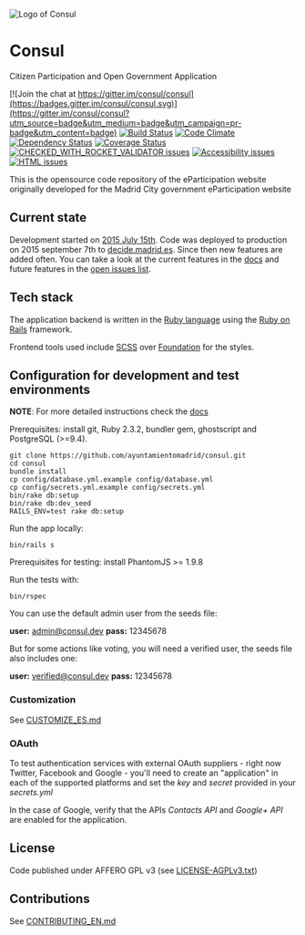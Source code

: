 ![Logo of Consul](https://raw.githubusercontent.com/consul/consul/master/public/consul_logo.png)

# Consul

Citizen Participation and Open Government Application

[![Join the chat at https://gitter.im/consul/consul](https://badges.gitter.im/consul/consul.svg)](https://gitter.im/consul/consul?utm_source=badge&utm_medium=badge&utm_campaign=pr-badge&utm_content=badge)
[![Build Status](https://travis-ci.org/AyuntamientoMadrid/consul.svg?branch=master)](https://travis-ci.org/AyuntamientoMadrid/consul)
[![Code Climate](https://codeclimate.com/github/AyuntamientoMadrid/consul/badges/gpa.svg)](https://codeclimate.com/github/AyuntamientoMadrid/consul)
[![Dependency Status](https://gemnasium.com/AyuntamientoMadrid/consul.svg)](https://gemnasium.com/AyuntamientoMadrid/consul)
[![Coverage Status](https://coveralls.io/repos/github/AyuntamientoMadrid/consul/badge.svg?branch=master)](https://coveralls.io/github/AyuntamientoMadrid/consul?branch=master)
[![CHECKED_WITH_ROCKET_VALIDATOR issues](https://rocketvalidator.com/badges/checked_with_rocket_validator.svg?url=https://rocketvalidator.com)](https://rocketvalidator.com/opensource)
[![Accessibility issues](https://rocketvalidator.com/badges/a11y_issues.svg?url=https://decide.madrid.es)](https://rocketvalidator.com/badges/link?url=https://decide.madrid.es&report=a11y)
[![HTML issues](https://rocketvalidator.com/badges/html_issues.svg?url=https://decide.madrid.es)](https://rocketvalidator.com/badges/link?url=https://decide.madrid.es&report=html)

This is the opensource code repository of the eParticipation website originally developed for the Madrid City government eParticipation website

## Current state

Development started on [2015 July 15th](https://github.com/consul/consul/commit/8db36308379accd44b5de4f680a54c41a0cc6fc6). Code was deployed to production on 2015 september 7th to [decide.madrid.es](https://decide.madrid.es). Since then new features are added often. You can take a look at the current features in the [docs](https://github.com/consul/consul/tree/master/doc) and future features in the [open issues list](https://github.com/consul/consul/issues).

## Tech stack

The application backend is written in the [Ruby language](https://www.ruby-lang.org/) using the [Ruby on Rails](http://rubyonrails.org/) framework.

Frontend tools used include [SCSS](http://sass-lang.com/) over [Foundation](http://foundation.zurb.com/) for the styles.

## Configuration for development and test environments

**NOTE**: For more detailed instructions check the [docs](https://github.com/consul/consul/tree/master/doc/en/dev_test_setup.md)

Prerequisites: install git, Ruby 2.3.2, bundler gem, ghostscript and PostgreSQL (>=9.4).

```
git clone https://github.com/ayuntamientomadrid/consul.git
cd consul
bundle install
cp config/database.yml.example config/database.yml
cp config/secrets.yml.example config/secrets.yml
bin/rake db:setup
bin/rake db:dev_seed
RAILS_ENV=test rake db:setup
```

Run the app locally:
```
bin/rails s

```

Prerequisites for testing: install PhantomJS >= 1.9.8

Run the tests with:

```
bin/rspec
```

You can use the default admin user from the seeds file:

 **user:** admin@consul.dev
 **pass:** 12345678

But for some actions like voting, you will need a verified user, the seeds file also includes one:

 **user:** verified@consul.dev
 **pass:** 12345678

### Customization

See [CUSTOMIZE_ES.md](CUSTOMIZE_ES.md)

### OAuth

To test authentication services with external OAuth suppliers - right now Twitter, Facebook and Google - you'll need to create an "application" in each of the supported platforms and set the *key* and *secret* provided in your *secrets.yml*

In the case of Google, verify that the APIs *Contacts API* and *Google+ API* are enabled for the application.

## License

Code published under AFFERO GPL v3 (see [LICENSE-AGPLv3.txt](LICENSE-AGPLv3.txt))

## Contributions

See [CONTRIBUTING_EN.md](CONTRIBUTING_EN.md)
